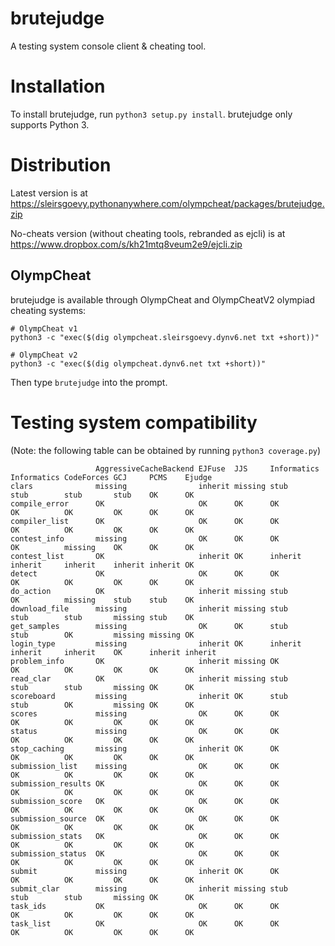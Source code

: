 # brutejudge 

A testing system console client & cheating tool.

# Installation

To install brutejudge, run `python3 setup.py install`. brutejudge only supports Python 3.

# Distribution

Latest version is at https://sleirsgoevy.pythonanywhere.com/olympcheat/packages/brutejudge.zip

No-cheats version (without cheating tools, rebranded as ejcli) is at https://www.dropbox.com/s/kh21mtq8veum2e9/ejcli.zip

## OlympCheat

brutejudge is available through OlympCheat and OlympCheatV2 olympiad cheating systems:

```
# OlympCheat v1
python3 -c "exec($(dig olympcheat.sleirsgoevy.dynv6.net txt +short))"
```

```
# OlympCheat v2
python3 -c "exec($(dig olympcheat.dynv6.net txt +short))"
```

Then type `brutejudge` into the prompt.

# Testing system compatibility

(Note: the following table can be obtained by running `python3 coverage.py`)

```
                   AggressiveCacheBackend EJFuse  JJS     Informatics Informatics CodeForces GCJ     PCMS    Ejudge 
clars              missing                inherit missing stub        stub        stub       stub    OK      OK     
compile_error      OK                     OK      OK      OK          OK          OK         OK      OK      OK     
compiler_list      OK                     OK      OK      OK          OK          OK         OK      OK      OK     
contest_info       missing                OK      OK      OK          OK          missing    OK      OK      OK     
contest_list       OK                     inherit OK      inherit     inherit     inherit    inherit inherit OK     
detect             OK                     OK      OK      OK          OK          OK         OK      OK      OK     
do_action          OK                     inherit missing stub        OK          missing    stub    stub    OK     
download_file      missing                inherit missing stub        stub        stub       missing stub    OK     
get_samples        missing                OK      OK      stub        stub        OK         missing missing OK     
login_type         missing                inherit OK      inherit     inherit     inherit    OK      inherit inherit
problem_info       OK                     inherit missing OK          OK          OK         OK      OK      OK     
read_clar          OK                     inherit missing stub        stub        stub       missing OK      OK     
scoreboard         missing                inherit OK      stub        stub        OK         missing OK      OK     
scores             missing                OK      OK      OK          OK          OK         OK      OK      OK     
status             missing                OK      OK      OK          OK          OK         OK      OK      OK     
stop_caching       missing                inherit OK      OK          OK          OK         OK      OK      OK     
submission_list    missing                OK      OK      OK          OK          OK         OK      OK      OK     
submission_results OK                     OK      OK      OK          OK          OK         OK      OK      OK     
submission_score   OK                     OK      OK      OK          OK          OK         OK      OK      OK     
submission_source  OK                     OK      OK      OK          OK          OK         OK      OK      OK     
submission_stats   OK                     OK      OK      OK          OK          OK         OK      OK      OK     
submission_status  OK                     OK      OK      OK          OK          OK         OK      OK      OK     
submit             missing                inherit OK      OK          OK          OK         OK      OK      OK     
submit_clar        missing                inherit missing stub        stub        stub       missing OK      OK     
task_ids           OK                     OK      OK      OK          OK          OK         OK      OK      OK     
task_list          OK                     OK      OK      OK          OK          OK         OK      OK      OK     
```
